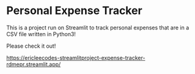 # Personal Expense Tracker

This is a project run on Streamlit to track personal expenses that are in a CSV file written in Python3!

Please check it out!

https://ericleecodes-streamlitproject-expense-tracker-rdmepr.streamlit.app/

